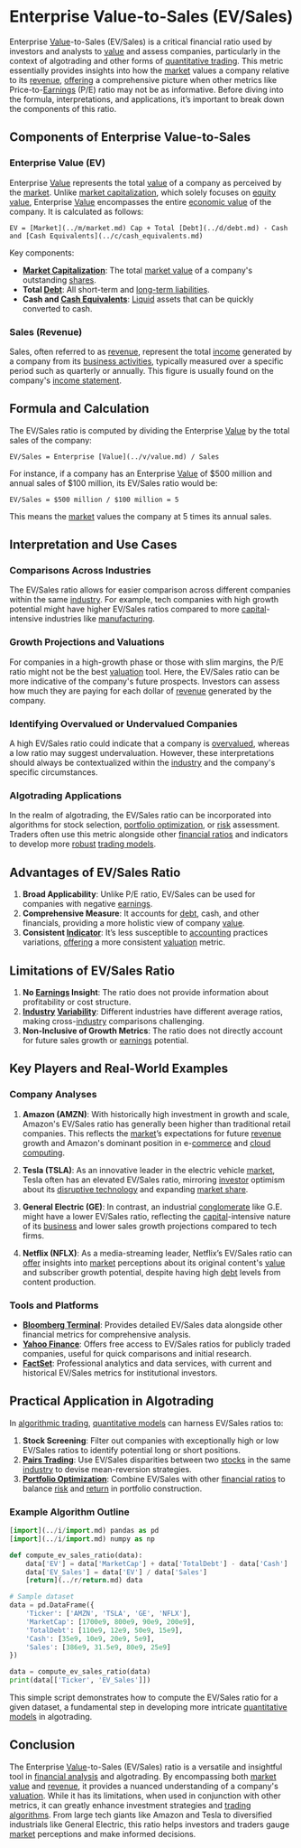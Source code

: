 # Enterprise Value-to-Sales (EV/Sales)

Enterprise [Value](../v/value.md)-to-Sales (EV/Sales) is a critical financial ratio used by investors and analysts to [value](../v/value.md) and assess companies, particularly in the context of algotrading and other forms of [quantitative trading](../q/quantitative_trading.md). This metric essentially provides insights into how the [market](../m/market.md) values a company relative to its [revenue](../r/revenue.md), [offering](../o/offering.md) a comprehensive picture when other metrics like Price-to-[Earnings](../e/earnings.md) (P/E) ratio may not be as informative. Before diving into the formula, interpretations, and applications, it’s important to break down the components of this ratio.

## Components of Enterprise Value-to-Sales

### Enterprise Value (EV)

Enterprise [Value](../v/value.md) represents the total [value](../v/value.md) of a company as perceived by the [market](../m/market.md). Unlike [market capitalization](../m/market_capitalization.md), which solely focuses on [equity](../e/equity.md) [value](../v/value.md), Enterprise [Value](../v/value.md) encompasses the entire [economic value](../e/economic_value.md) of the company. It is calculated as follows:

```
EV = [Market](../m/market.md) Cap + Total [Debt](../d/debt.md) - Cash and [Cash Equivalents](../c/cash_equivalents.md)
```

Key components:
- **[Market Capitalization](../m/market_capitalization.md)**: The total [market value](../m/market_value.md) of a company's outstanding [shares](../s/shares.md).
- **Total [Debt](../d/debt.md)**: All short-term and [long-term liabilities](../l/long-term_liabilities.md).
- **Cash and [Cash Equivalents](../c/cash_equivalents.md)**: [Liquid](../l/liquid.md) assets that can be quickly converted to cash.

### Sales (Revenue)

Sales, often referred to as [revenue](../r/revenue.md), represent the total [income](../i/income.md) generated by a company from its [business activities](../b/business_activities.md), typically measured over a specific period such as quarterly or annually. This figure is usually found on the company's [income statement](../i/income_statement.md).

## Formula and Calculation

The EV/Sales ratio is computed by dividing the Enterprise [Value](../v/value.md) by the total sales of the company:

```
EV/Sales = Enterprise [Value](../v/value.md) / Sales
```

For instance, if a company has an Enterprise [Value](../v/value.md) of $500 million and annual sales of $100 million, its EV/Sales ratio would be:

```
EV/Sales = $500 million / $100 million = 5
```

This means the [market](../m/market.md) values the company at 5 times its annual sales.

## Interpretation and Use Cases

### Comparisons Across Industries

The EV/Sales ratio allows for easier comparison across different companies within the same [industry](../i/industry.md). For example, tech companies with high growth potential might have higher EV/Sales ratios compared to more [capital](../c/capital.md)-intensive industries like [manufacturing](../m/manufacturing.md). 

### Growth Projections and Valuations

For companies in a high-growth phase or those with slim margins, the P/E ratio might not be the best [valuation](../v/valuation.md) tool. Here, the EV/Sales ratio can be more indicative of the company's future prospects. Investors can assess how much they are paying for each dollar of [revenue](../r/revenue.md) generated by the company.

### Identifying Overvalued or Undervalued Companies

A high EV/Sales ratio could indicate that a company is [overvalued](../o/overvalued.md), whereas a low ratio may suggest undervaluation. However, these interpretations should always be contextualized within the [industry](../i/industry.md) and the company's specific circumstances.

### Algotrading Applications

In the realm of algotrading, the EV/Sales ratio can be incorporated into algorithms for stock selection, [portfolio optimization](../p/portfolio_optimization.md), or [risk](../r/risk.md) assessment. Traders often use this metric alongside other [financial ratios](../f/financial_ratios.md) and indicators to develop more [robust](../r/robust.md) [trading models](../t/trading_models.md).

## Advantages of EV/Sales Ratio

1. **Broad Applicability**: Unlike P/E ratio, EV/Sales can be used for companies with negative [earnings](../e/earnings.md).
2. **Comprehensive Measure**: It accounts for [debt](../d/debt.md), cash, and other financials, providing a more holistic view of company [value](../v/value.md).
3. **Consistent [Indicator](../i/indicator.md)**: It’s less susceptible to [accounting](../a/accounting.md) practices variations, [offering](../o/offering.md) a more consistent [valuation](../v/valuation.md) metric.

## Limitations of EV/Sales Ratio

1. **No [Earnings](../e/earnings.md) Insight**: The ratio does not provide information about profitability or cost structure.
2. **[Industry](../i/industry.md) [Variability](../v/variability.md)**: Different industries have different average ratios, making cross-[industry](../i/industry.md) comparisons challenging.
3. **Non-Inclusive of Growth Metrics**: The ratio does not directly account for future sales growth or [earnings](../e/earnings.md) potential.

## Key Players and Real-World Examples

### Company Analyses

1. **Amazon (AMZN)**: With historically high investment in growth and scale, Amazon's EV/Sales ratio has generally been higher than traditional retail companies. This reflects the [market](../m/market.md)’s expectations for future [revenue](../r/revenue.md) growth and Amazon's dominant position in e-[commerce](../c/commerce.md) and [cloud computing](../c/cloud_computing_in_trading.md).

2. **Tesla (TSLA)**: As an innovative leader in the electric vehicle [market](../m/market.md), Tesla often has an elevated EV/Sales ratio, mirroring [investor](../i/investor.md) optimism about its [disruptive technology](../d/disruptive_technology.md) and expanding [market share](../m/market_share.md).

3. **General Electric (GE)**: In contrast, an industrial [conglomerate](../c/conglomerate.md) like G.E. might have a lower EV/Sales ratio, reflecting the [capital](../c/capital.md)-intensive nature of its [business](../b/business.md) and lower sales growth projections compared to tech firms.

4. **Netflix (NFLX)**: As a media-streaming leader, Netflix’s EV/Sales ratio can [offer](../o/offer.md) insights into [market](../m/market.md) perceptions about its original content's [value](../v/value.md) and subscriber growth potential, despite having high [debt](../d/debt.md) levels from content production.

### Tools and Platforms

- **[Bloomberg Terminal](../b/bloomberg_terminal.md)**: Provides detailed EV/Sales data alongside other financial metrics for comprehensive analysis.
- **[Yahoo Finance](../y/yahoo_finance.md)**: Offers free access to EV/Sales ratios for publicly traded companies, useful for quick comparisons and initial research.
- **[FactSet](../f/factset.md)**: Professional analytics and data services, with current and historical EV/Sales metrics for institutional investors.

## Practical Application in Algotrading

In [algorithmic trading](../a/accountability.md), [quantitative models](../q/quantitative_models.md) can harness EV/Sales ratios to:

1. **Stock Screening**: Filter out companies with exceptionally high or low EV/Sales ratios to identify potential long or short positions.
2. **[Pairs Trading](../p/pairs_trading.md)**: Use EV/Sales disparities between two [stocks](../s/stock.md) in the same [industry](../i/industry.md) to devise mean-reversion strategies.
3. **[Portfolio Optimization](../p/portfolio_optimization.md)**: Combine EV/Sales with other [financial ratios](../f/financial_ratios.md) to balance [risk](../r/risk.md) and [return](../r/return.md) in portfolio construction.

### Example Algorithm Outline

```python
[import](../i/import.md) pandas as pd
[import](../i/import.md) numpy as np

def compute_ev_sales_ratio(data):
    data['EV'] = data['MarketCap'] + data['TotalDebt'] - data['Cash']
    data['EV_Sales'] = data['EV'] / data['Sales']
    [return](../r/return.md) data

# Sample dataset
data = pd.DataFrame({
    'Ticker': ['AMZN', 'TSLA', 'GE', 'NFLX'],
    'MarketCap': [1700e9, 800e9, 90e9, 200e9],
    'TotalDebt': [110e9, 12e9, 50e9, 15e9],
    'Cash': [35e9, 10e9, 20e9, 5e9],
    'Sales': [386e9, 31.5e9, 80e9, 25e9]
})

data = compute_ev_sales_ratio(data)
print(data[['Ticker', 'EV_Sales']])
```

This simple script demonstrates how to compute the EV/Sales ratio for a given dataset, a fundamental step in developing more intricate [quantitative models](../q/quantitative_models.md) in algotrading.

## Conclusion

The Enterprise [Value](../v/value.md)-to-Sales (EV/Sales) ratio is a versatile and insightful tool in [financial analysis](../f/financial_analysis.md) and algotrading. By encompassing both [market value](../m/market_value.md) and [revenue](../r/revenue.md), it provides a nuanced understanding of a company's [valuation](../v/valuation.md). While it has its limitations, when used in conjunction with other metrics, it can greatly enhance investment strategies and [trading algorithms](../t/trading_algorithms.md). From large tech giants like Amazon and Tesla to diversified industrials like General Electric, this ratio helps investors and traders gauge [market](../m/market.md) perceptions and make informed decisions.